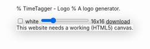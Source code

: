 % TimeTagger - Logo
% A logo generator.

<style>

#canvas {
    
    
    box-shadow: 0 0 32px rgba(0, 0, 0, 0.4);
}

</style>

<script src='utils.js'></script>
<script>
"use strict";

window.onload = function () {
    var canvas_element = document.getElementById('canvas');
    window.canvas = new LogoCanvas(canvas_element);
    
    var range = document.getElementById('sizerange');
    var label = document.getElementById('sizelabel');
    range.oninput = function () {
        var size = range.value;
        canvas_element.style.width = canvas_element.style.height = size;
        canvas_element.width = canvas_element.height = size;
        window.canvas._on_js_resize_event();
    };
    
    var whitecheck = document.getElementById('whitecheck');
    whitecheck.oninput = function () {
        window.logocolor = whitecheck.checked ? "#fff" : '#000';
        window.canvas._on_js_resize_event();
    };
    
    whitecheck.oninput();
    window.setTimeout(range.oninput, 10);
};

var _pyfunc_op_instantiate = function (ob, args) { // nargs: 2
    if ((typeof ob === "undefined") ||
            (typeof window !== "undefined" && window === ob) ||
            (typeof global !== "undefined" && global === ob))
            {throw "Class constructor is called as a function.";}
    for (var name in ob) {
        if (Object[name] === undefined &&
            typeof ob[name] === 'function' && !ob[name].nobind) {
            ob[name] = ob[name].bind(ob);
            ob[name].__name__ = name;
        }
    }
    if (ob.__init__) {
        ob.__init__.apply(ob, args);
    }
};

var LogoCanvas = function () {
    _pyfunc_op_instantiate(this, arguments);
}
LogoCanvas.prototype = Object.create(utils.BaseCanvas.prototype);
LogoCanvas.prototype._base_class = utils.BaseCanvas.prototype;
LogoCanvas.prototype.__name__ = "LogoCanvas";

LogoCanvas.prototype.__init__ = function (canvas) {
    LogoCanvas.prototype._base_class.__init__.call(this, canvas);
};

/* ===== The draw function ===== */

function topointoncircle(ctx, cx, cy, r, a) {
    ctx.lineTo(cx + Math.cos(a * Math.PI) * r, cy + Math.sin(a * Math.PI) * r);
}

function draw_cone(ctx, cx, cy, a1, a2, r1, r2) {
    topointoncircle(ctx, cx, cy, r1, a1);
    topointoncircle(ctx, cx, cy, r2, a1);
    ctx.arc(cx, cy, r2, a1 * Math.PI, a2 * Math.PI);
    topointoncircle(ctx, cx, cy, r2, a2);
    topointoncircle(ctx, cx, cy, r1, a2);
}

function draw_cone_fill(ctx) {
    ctx.beginPath(); draw_cone.apply(this, arguments); ctx.closePath(); ctx.fill();
}

LogoCanvas.prototype.on_draw = function (ctx) {
    
    // Set label
    var label = document.getElementById('sizelabel')
    label.innerHTML = this.w + "x" + this.h;
    if (this.pixel_ratio != 1) {
        label.innerHTML += " Warning: pixel ratio is " + this.pixel_ratio; 
    }
    
    // Clear background
    ctx.clearRect(0, 0, this.w, this.h);
    
    // Prepare vars
    var s = this.w;
    var r = 0.45 * s;
    var cx = s/2;
    var cy = s/2;
    
    ctx.strokeStyle = ctx.fillStyle = window.logocolor;
    
    // Draw circle
    ctx.lineWidth = r / 6;
    ctx.beginPath();
    ctx.arc(cx, cy, r,  0, 2 * Math.PI);
    ctx.stroke();
    
    // Draw ticks
    var thickness = 0.05;
    draw_cone_fill(ctx, cx, cy, 0.0-thickness, 0.0+thickness, r * 0.6, r * 0.8);
    draw_cone_fill(ctx, cx, cy, 0.5-thickness, 0.5+thickness, r * 0.6, r * 0.8);
    draw_cone_fill(ctx, cx, cy, 1.0-thickness, 1.0+thickness, r * 0.6, r * 0.8);
    draw_cone_fill(ctx, cx, cy, 1.5-thickness, 1.5+thickness, r * 0.6, r * 0.8);
    
    // Draw a hashtag
    ctx.beginPath();
    var halfheight = r / 3;
    var halfwidth = 0.9 * halfheight;
    var skew = r / 30;
    var dist = halfheight / 3;
    //
    ctx.moveTo(cx - skew - dist, cy + halfheight);
    ctx.lineTo(cx + skew - dist, cy - halfheight);
    ctx.moveTo(cx - skew + dist, cy + halfheight);
    ctx.lineTo(cx + skew + dist, cy - halfheight);
    //
    ctx.moveTo(cx - halfwidth, cy - dist);
    ctx.lineTo(cx + halfwidth, cy - dist);
    ctx.moveTo(cx - halfwidth, cy + dist);
    ctx.lineTo(cx + halfwidth, cy + dist);
    //
    ctx.lineWidth = r / 20;
    ctx.stroke();
    
    var el = document.getElementById('canvasdownload');
    el.href = this.node.toDataURL(".png");
};


</script>

<input id='whitecheck' type='checkbox' />
<span id='colorlabel'>white</span>
<input id='sizerange' type='range' min='16' max='512' value='128' step='16' />
<span id='sizelabel'>16x16</span>
<a id='canvasdownload' href='#'>download</a>
<br />
<canvas id='canvas'>This website needs a working (HTML5) canvas.</canvas>
